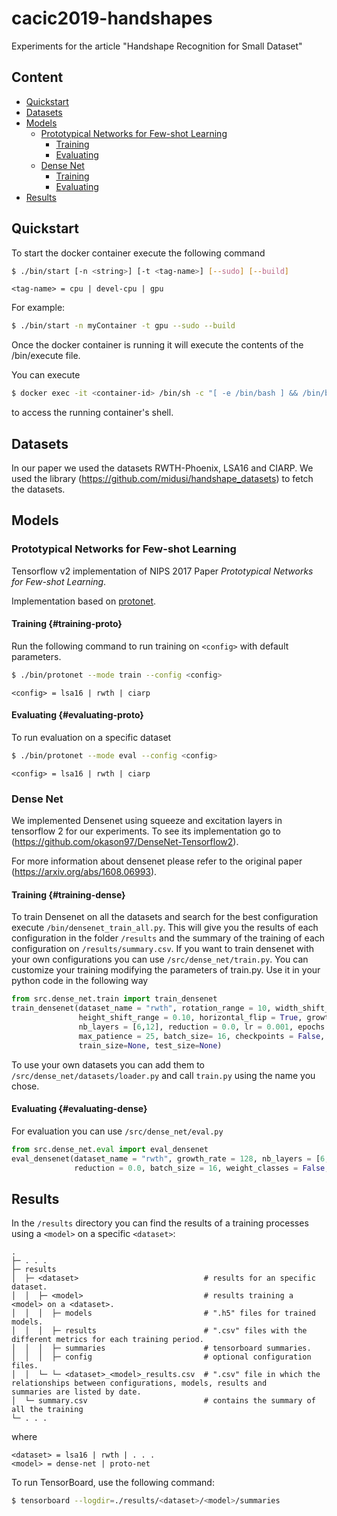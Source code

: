 # cacic2019-handshapes
Experiments for the article "Handshape Recognition for Small Dataset" 

## Content

- [Quickstart](#quickstart)
- [Datasets](#datasets)
- [Models](#models)
  - [Prototypical Networks for Few-shot Learning](#prototypical-networks-for-few-shot-learning)
    - [Training](#training-proto)
    - [Evaluating](#evaluating-proto)
  - [Dense Net](#dense-net)
    - [Training](#training-dense)
    - [Evaluating](#evaluating-dense)
- [Results](#results)



## Quickstart

To start the docker container execute the following command

```sh
$ ./bin/start [-n <string>] [-t <tag-name>] [--sudo] [--build]
```

```
<tag-name> = cpu | devel-cpu | gpu
```

For example:

```sh
$ ./bin/start -n myContainer -t gpu --sudo --build
```

Once the docker container is running it will execute the contents of the /bin/execute file.

You can execute

```sh
$ docker exec -it <container-id> /bin/sh -c "[ -e /bin/bash ] && /bin/bash || /bin/sh"
```
to access the running container's shell.

## Datasets

In our paper we used the datasets RWTH-Phoenix, LSA16 and CIARP. We used the library (https://github.com/midusi/handshape_datasets) to fetch the datasets.

## Models

### Prototypical Networks for Few-shot Learning

Tensorflow v2 implementation of NIPS 2017 Paper _Prototypical Networks for Few-shot Learning_.

Implementation based on [protonet](https://github.com/ulises-jeremias/prototypical-networks-tf).

#### Training {#training-proto}

Run the following command to run training on `<config>` with default parameters.

```sh
$ ./bin/protonet --mode train --config <config>
```

`<config> = lsa16 | rwth | ciarp`

#### Evaluating {#evaluating-proto}

To run evaluation on a specific dataset

```sh
$ ./bin/protonet --mode eval --config <config>
```

`<config> = lsa16 | rwth | ciarp`


### Dense Net

We implemented Densenet using squeeze and excitation layers in tensorflow 2 for our experiments. To see its implementation go to (https://github.com/okason97/DenseNet-Tensorflow2).

For more information about densenet please refer to the original paper (https://arxiv.org/abs/1608.06993).

#### Training {#training-dense}

To train Densenet on all the datasets and search for the best configuration execute `/bin/densenet_train_all.py`. This will give you the results of each configuration in the folder `/results` and the summary of the training of each configuration on `/results/summary.csv`.
If you want to train densenet with your own configurations you can use `/src/dense_net/train.py`. You can customize your training modifying the parameters of train.py. Use it in your python code in the following way

```python
from src.dense_net.train import train_densenet
train_densenet(dataset_name = "rwth", rotation_range = 10, width_shift_range = 0.10,
               height_shift_range = 0.10, horizontal_flip = True, growth_rate = 128,
               nb_layers = [6,12], reduction = 0.0, lr = 0.001, epochs = 400,
               max_patience = 25, batch_size= 16, checkpoints = False, weight_classes = False,
               train_size=None, test_size=None)
```

To use your own datasets you can add them to `/src/dense_net/datasets/loader.py` and call `train.py` using the name you chose.

#### Evaluating {#evaluating-dense}

For evaluation you can use `/src/dense_net/eval.py`

```python
from src.dense_net.eval import eval_densenet
eval_densenet(dataset_name = "rwth", growth_rate = 128, nb_layers = [6,12],
              reduction = 0.0, batch_size = 16, weight_classes = False, model_path = "")
```

## Results

In the `/results` directory you can find the results of a training processes using a `<model>` on a specific `<dataset>`:

```
.
├─ . . .
├─ results
│  ├─ <dataset>                            # results for an specific dataset.
│  │  ├─ <model>                           # results training a <model> on a <dataset>.
│  │  │  ├─ models                         # ".h5" files for trained models.
│  │  │  ├─ results                        # ".csv" files with the different metrics for each training period.
│  │  │  ├─ summaries                      # tensorboard summaries.
│  │  │  ├─ config                         # optional configuration files.
│  │  └─ └─ <dataset>_<model>_results.csv  # ".csv" file in which the relationships between configurations, models, results and 
summaries are listed by date.
│  └─ summary.csv                          # contains the summary of all the training
└─ . . .
```

where

```
<dataset> = lsa16 | rwth | . . .
<model> = dense-net | proto-net
```

To run TensorBoard, use the following command:

```sh
$ tensorboard --logdir=./results/<dataset>/<model>/summaries
```
